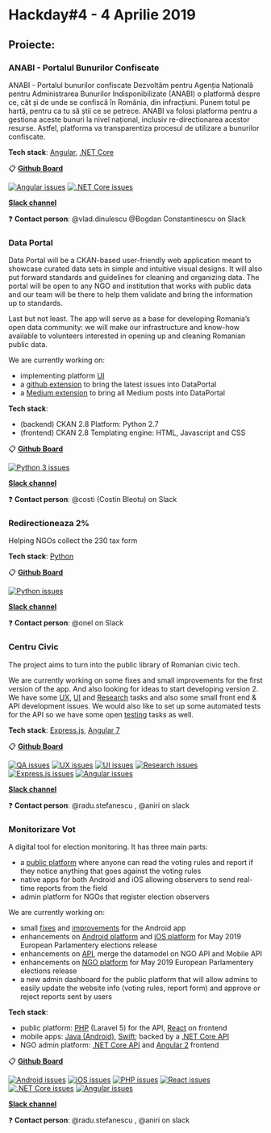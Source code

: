 
# Hackday#4 - 4 Aprilie 2019

## Proiecte:

### ANABI - Portalul Bunurilor Confiscate
ANABI - Portalul bunurilor confiscate Dezvoltăm pentru Agenția Națională pentru Administrarea Bunurilor Indisponibilizate (ANABI) o platformă despre ce, cât și de unde se confiscă în România, din infracțiuni. Punem totul pe hartă, pentru ca tu să știi ce se petrece. ANABI va folosi platforma pentru a gestiona aceste bunuri la nivel național, inclusiv re-directionarea acestor resurse. Astfel, platforma va transparentiza procesul de utilizare a bunurilor confiscate.

**Tech stack**: [Angular](https://github.com/code4romania/anabi-gestiune-client/issues?utf8=%E2%9C%93&q=is%3Aissue+is%3Aopen+label%3Aangular),
[.NET Core](https://github.com/code4romania/anabi-gestiune-api/labels/dotnet)

:clipboard: **[Github Board](https://github.com/orgs/code4romania/projects/13)**

[![Angular issues](https://img.shields.io/badge/open%20issues-angular-orange.svg?style=for-the-badge)](https://github.com/code4romania/anabi-gestiune-client/issues?utf8=%E2%9C%93&q=is%3Aissue+is%3Aopen+label%3Aangular)
[![.NET Core issues](https://img.shields.io/badge/open%20issues-.NET%20Core-brightgreen.svg?style=for-the-badge)](https://github.com/code4romania/anabi-gestiune-api/labels/dotnet)

**[Slack channel](https://codeforromania.slack.com/messages/CGEBAPH29)**

:question: **Contact person**: @vlad.dinulescu @Bogdan Constantinescu on Slack

### Data Portal

Data Portal will be a CKAN-based user-friendly web application meant to showcase curated data sets in simple and intuitive visual designs. It will also put forward standards and guidelines for cleaning and organizing data. The portal will be open to any NGO and institution that works with public data and our team will be there to help them validate and bring the information up to standards.

Last but not least. The app will serve as a base for developing Romania’s open data community: we will make our infrastructure and know-how available to volunteers interested in opening up and cleaning Romanian public data.

We are currently working on:

- implementing platform [UI](https://github.com/code4romania/ckanext-dataportaltheme/issues)
- a  [github extension](https://github.com/code4romania/ckanext-githubfeed/issues) to bring the latest issues into DataPortal
- a  [Medium extension](https://github.com/code4romania/ckanext-mediumfeed/issues) to bring all Medium posts into DataPortal


**Tech stack**:

- (backend) CKAN 2.8 Platform: Python 2.7
- (frontend) CKAN 2.8 Templating engine: HTML, Javascript and CSS


:clipboard: **[Github Board](https://github.com/orgs/code4romania/projects/12)**

[![Python 3 issues](https://img.shields.io/badge/open%20issues-python-green.svg?style=for-the-badge)](https://github.com/code4romania/ckanext-dataportaltheme/issues)

**[Slack channel](https://codeforromania.slack.com/messages/CGF3V9X63)**

:question: **Contact person**: @costi (Costin Bleotu) on Slack

### Redirectioneaza 2%

Helping NGOs collect the 230 tax form

**Tech stack**: [Python](https://github.com/code4romania/redirectioneaza/issues)

:clipboard: **[Github Board](https://github.com/orgs/code4romania/projects/9)**

[![Python issues](https://img.shields.io/badge/open%20issues-python-green.svg?style=for-the-badge)](https://github.com/code4romania/redirectioneaza/issues)

**[Slack channel](https://codeforromania.slack.com/messages/CGE0LAEMA)**

:question: **Contact person**: @onel on Slack

### Centru Civic

The project aims to turn into the public library of Romanian civic tech.

We are currently working on some fixes and small improvements for the first version of the app. And also looking for ideas to start developing version 2. We have some [UX](https://github.com/code4romania/civichq-client/issues?q=is%3Aissue+is%3Aopen+label%3AUX), [UI](https://github.com/code4romania/civichq-client/issues?utf8=%E2%9C%93&q=is%3Aissue+is%3Aopen+label%3AUI) and [Research](https://github.com/code4romania/civichq-client/issues?utf8=%E2%9C%93&q=is%3Aissue+is%3Aopen+label%3AResearch) tasks and also some small front end & API development issues. We would also like to set up some automated tests for the API so we have some open [testing](https://github.com/code4romania/civichq-api/labels/testing) tasks as well.

**Tech stack**: [Express.js](https://github.com/code4romania/civichq-api/issues?q=is%3Aissue+is%3Aopen+label%3Aespress-js+project%3Acode4romania%2F8), [Angular 7](https://github.com/code4romania/civichq-client/issues?q=is%3Aopen+label%3Aangular+project%3Acode4romania%2F8)

:clipboard: **[Github Board](https://github.com/orgs/code4romania/projects/8)**

[![QA issues](https://img.shields.io/badge/open%20issues-QA-red.svg?style=for-the-badge)](https://github.com/code4romania/civichq-api/labels/testing) [![UX issues](https://img.shields.io/badge/open%20issues-UX-blue.svg?style=for-the-badge)](https://github.com/code4romania/civichq-client/issues?q=is%3Aissue+is%3Aopen+label%3AUX)  [![UI issues](https://img.shields.io/badge/open%20issues-UI-79A0D1.svg?style=for-the-badge)](https://github.com/code4romania/civichq-client/issues?utf8=%E2%9C%93&q=is%3Aissue+is%3Aopen+label%3AUI)  [![Research issues](https://img.shields.io/badge/open%20issues-Research-9cf.svg?style=for-the-badge)](https://github.com/code4romania/civichq-client/issues?utf8=%E2%9C%93&q=is%3Aissue+is%3Aopen+label%3AResearch)  [![Express.js issues](https://img.shields.io/badge/open%20issues-expressjs-yellow.svg?style=for-the-badge)](https://github.com/code4romania/civichq-api/issues?q=is%3Aissue+is%3Aopen+label%3Aespress-js+project%3Acode4romania%2F8)  [![Angular issues](https://img.shields.io/badge/open%20issues-angular-orange.svg?style=for-the-badge)](https://github.com/code4romania/civichq-client/issues?q=is%3Aopen+label%3Aangular+project%3Acode4romania%2F8) 

**[Slack channel](https://codeforromania.slack.com/messages/CGD9BHS56)**

:question: **Contact person**: @radu.stefanescu , @aniri on slack  

### Monitorizare Vot

A digital tool for election monitoring. It has three main parts: 

- a [public platform](https://monitorizarevot.ro/) where anyone can read the voting rules and report if they notice anything that goes against the voting rules 
- native apps for both Android and iOS allowing observers to send real-time reports from the field
- admin platform for NGOs that register election observers

We are currently working on:

- small [fixes](https://github.com/code4romania/monitorizare-vot-android/issues/113) and [improvements](https://github.com/code4romania/monitorizare-vot-android/issues?q=is%3Aissue+is%3Aopen+label%3Aenhancement+project%3Acode4romania%2F7) for the Android app
- enhancements on [Android platform](https://github.com/code4romania/monitorizare-vot-android/labels/may-release) and [iOS platform](https://github.com/code4romania/monitorizare-vot-ios/labels/may-release) for May 2019 European Parlamentery elections release
- enhancements on [API](https://github.com/code4romania/monitorizare-vot/issues/111), merge the datamodel on NGO API and Mobile API 
- enhancements on [NGO platform](https://github.com/code4romania/monitorizare-vot-ong/labels/may-release) for May 2019 European Parlamentery elections release
- a new admin dashboard for the public platform that will allow admins to easily update the website info (voting rules, report form) and approve or reject reports sent by users

**Tech stack**:

- public platform: [PHP](https://github.com/code4romania/monitorizare-vot-votanti-api/issues?q=is%3Aissue+is%3Aopen+label%3Aphp) (Laravel 5) for the API, [React](https://github.com/code4romania/monitorizare-vot-votanti-admin/issues?q=is%3Aissue+is%3Aopen+label%3Areact) on frontend
- mobile apps: [Java (Android)](https://github.com/code4romania/monitorizare-vot-android/labels/may-release), [Swift](https://github.com/code4romania/monitorizare-vot-ios/labels/may-release); backed by a [.NET Core API](https://github.com/code4romania/monitorizare-vot)
- NGO admin platform: [.NET Core API](https://github.com/code4romania/monitorizare-vot-ong) and [Angular 2](https://github.com/code4romania/monitorizare-vot-ong) frontend

:clipboard: **[Github Board](https://github.com/orgs/code4romania/projects/7)**

[![Android issues](https://img.shields.io/badge/open%20issues-android-green.svg?style=for-the-badge)](https://github.com/code4romania/monitorizare-vot-android/issues?utf8=%E2%9C%93&q=is%3Aissue+is%3Aopen+project%3Acode4romania%2F7+) [![iOS issues](https://img.shields.io/badge/open%20issues-iOS-red.svg?style=for-the-badge)](https://github.com/code4romania/monitorizare-vot-ios/labels/may-release)  [![PHP issues](https://img.shields.io/badge/open%20issues-php-yellow.svg?style=for-the-badge)](https://github.com/code4romania/monitorizare-vot-votanti-api/issues?q=is%3Aissue+is%3Aopen+label%3Aphp) [![React issues](https://img.shields.io/badge/open%20issues-react-orange.svg?style=for-the-badge)](https://github.com/code4romania/monitorizare-vot-votanti-admin/issues?q=is%3Aissue+is%3Aopen+label%3Areact) [![.NET Core issues](https://img.shields.io/badge/open%20issues-dotnet-blue.svg?style=for-the-badge)](https://github.com/code4romania/monitorizare-vot-ong/labels/may-release) [![Angular issues](https://img.shields.io/badge/open%20issues-angular-cyan.svg?style=for-the-badge)](https://github.com/code4romania/monitorizare-vot-ong/labels/may-release)


**[Slack channel](https://codeforromania.slack.com/messages/CGE0NEG5S)**

:question: **Contact person**: @radu.stefanescu , @aniri on slack
